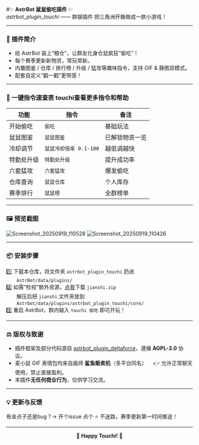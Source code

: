 #✨ **AstrBot 鼠鼠偷吃插件** ✨  
*astrbot_plugin_touchi* —— 群娱插件 把三角洲开箱做成一款小游戏！

---

### 🧩 插件简介  
- 给 AstrBot 装上“粮仓”，让群友化身仓鼠疯狂“偷吃”！  
- 每个赛季更新新物资，常玩常新。  
- 内置图鉴 / 仓库 / 排行榜 / 升级 / 猛攻等趣味指令，支持 GIF & 静图双模式。  
- 配套自定义“戳一戳”更带感！  

---

### 🚀 一键指令速查表   touchi查看更多指令和帮助
| 功能 | 指令 | 备注 |
|---|---|---|
| 开始偷吃 | `偷吃` | 基础玩法 |
| 鼠鼠图鉴 | `鼠鼠图鉴` | 已解锁物资一览 |
| 冷却调节 | `鼠鼠冷却倍率 0.1-100` | 越低调越快 |
| 特勤处升级 | `特勤处升级` | 提升成功率 |
| 六套猛攻 | `六套猛攻` | 爆发偷吃 |
| 仓库查询 | `鼠鼠仓库` | 个人库存 |
| 赛季排行 | `鼠鼠榜` | 全群榜单 |

---

### 🖼️ 预览截图  
![Screenshot_20250919_110528](https://github.com/user-attachments/assets/442984b0-cb59-4a4d-a3bd-28618466568b)
![Screenshot_20250919_110426](https://github.com/user-attachments/assets/774b6b0c-9140-4edd-b25d-dd495c3da7ea)


---

### 📦 安装步骤  
1️⃣ 下载本仓库，将文件夹 `astrbot_plugin_touchi` 扔进  
  `AstrBot/data/plugins/`  
2️⃣ 如需“检视”额外资源，[点我](https://pan.quark.cn/s/756aa3c569d8)下载 `jianshi.zip`  
  解压后把 `jianshi` 文件夹放到  
  `Astrbot/data/plugins/astrbot_plugin_touchi/core/`  
3️⃣ 重启 AstrBot，群内输入 `touchi 偷吃` 即可开玩！

---

### ⚖️ 版权与致谢  
- 插件框架及部分代码源自 [astrbot_plugin_deltaforce](https://github.com/UyNewNas)，遵循 **AGPL-3.0** 协议。  
- 麦小鼠 GIF 表情包均来自画师 **鲨鱼贩卖机**（多平台同名）
 👉 允许正常聊天使用，禁止直接盈利。  
- 本插件**无任何商业行为**，仅供学习交流。  

---

### 💡 更新与反馈  
有金点子还是bug？→ 开个issue
点个 ⭐ 不迷路，赛季更新第一时间推送！

---

<p align="center">
  🐹 <b>Happy Touchi!</b> 🧀
</p>
